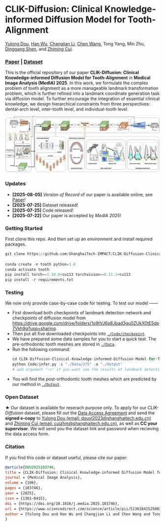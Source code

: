 # CLIK-Diffusion: Clinical Knowledge-informed Diffusion Model for Tooth-Alignment

[Yulong Dou](https://douyl.github.io/), [Han Wu](https://hanwu.website/), [Changjian Li](https://enigma-li.github.io/), [Chen Wang](https://www.igiplab.com/members/166), Tong Yang, Min Zhu, [Dinggang Shen](https://idea.bme.shanghaitech.edu.cn/), and [Zhiming Cui](https://shanghaitech-impact.github.io/).

### [Paper](https://authors.elsevier.com/a/1lYg74rfPmLfAq) | [Dataset](https://github.com/ShanghaiTech-IMPACT/CLIK-Diffusion/blob/main/Data_Access_Agreement.pdf)

This is the official repository of our paper **CLIK-Diffusion: Clinical Knowledge-informed Diffusion Model for Tooth-Alignment** in **Medical Image Analysis (MedIA) 2025**. In this work, we formulate the complex problem of tooth alignment as a more manageable landmark transformation problem, which is further refined into a landmark coordinate generation task via diffusion model. To further encourage the integration of essential clinical knowledge, we design hierarchical constraints from three perspectives: dental-arch level, inter-tooth level, and individual-tooth level.

![](./image/CLIK-Diffusion.png)


### Updates
- **[2025-08-05]** *Version of Record* of our paper is available online, see [Paper](https://authors.elsevier.com/a/1lYg74rfPmLfAq)!
- **[2025-07-25]** Dataset released!
- **[2025-07-25]** Code released!
- **[2025-07-22]** Our paper is accepted by *MedIA 2025*!


### Getting Started
First clone this repo. And then set up an environment and install required packages.

```python
git clone https://github.com/ShanghaiTech-IMPACT/CLIK-Diffusion-Clinical-Knowledge-informed-Diffusion-Model-for-Tooth-Alignment.git

conda create -n tooth python=3.8
conda activate tooth
pip install torch==1.10.0+cu113 torchvision==0.11.1+cu113
pip install -r requirements.txt
```

### Testing
We now only provide case-by-case code for testing. To test our model ——
* First download both checkpoints of landmark detection network and checkpoints of diffusion model from https://drive.google.com/drive/folders/1o9tVJ6p8Jbad3gu0ZUkX0tE5dp7Vkh9g?usp=sharing.
* Then put all five downloaded checkpoints into [`./Code/checkpoint`](./Code/checkpoint).
* We have prepared some data samples for you to start a quick test. The pre-orthodontic tooth meshes are stored in [`./Data`](./Data).
* Run the following command:
    ```python
    cd CLIK-Diffusion-Clinical-Knowledge-informed-Diffusion-Model-for-Tooth-Alignment
    python Code/infer.py -i "./Data/275" -o "./Output"
    # add argument "-v" if you want see the results of landmark detection network
    ``` 
* You will find the post-orthodontic tooth meshes which are predicted by our method in [`./Output`](./Output).

### Open Dataset
★ Our dataset is available for reserach purpose only. To apply for our *CLIK-Diffusion* dataset, please fill out the [Data Access Agreement](./Data_Access_Agreement.pdf) and send the **signed e-copy** to <u>Yulong Dou (email: douyl2023@shanghaitech.edu.cn)</u> and <u>Zhiming Cui (email: cuizhm@shanghaitech.edu.cn)</u>, as well as **CC your supervisor**. We will send you the dataset link and password when recieving the data access form.

### Citation

If you find this code or dataset useful, please cite our paper:

```BibTeX
@article{DOU2025103746,
title = {CLIK-Diffusion: Clinical Knowledge-informed Diffusion Model for Tooth Alignment},
journal = {Medical Image Analysis},
volume = {106},
pages = {103746},
year = {2025},
issn = {1361-8415},
doi = {https://doi.org/10.1016/j.media.2025.103746},
url = {https://www.sciencedirect.com/science/article/pii/S1361841525002932},
author = {Yulong Dou and Han Wu and Changjian Li and Chen Wang and Tong Yang and Min Zhu and Dinggang Shen and Zhiming Cui}
}
```